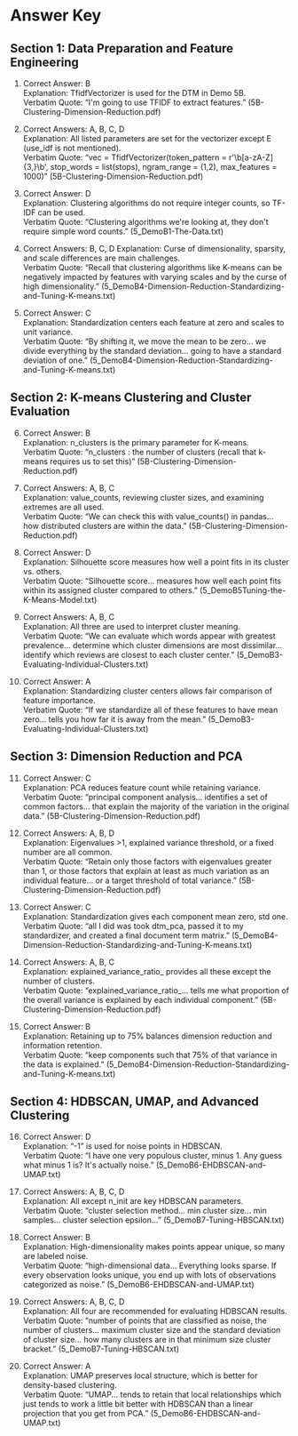 # Answer Key

## Section 1: Data Preparation and Feature Engineering

1. Correct Answer: B  
Explanation: TfidfVectorizer is used for the DTM in Demo 5B.  
Verbatim Quote: “I'm going to use TFIDF to extract features.” (5B-Clustering-Dimension-Reduction.pdf)

2. Correct Answers: A, B, C, D  
Explanation: All listed parameters are set for the vectorizer except E (use_idf is not mentioned).  
Verbatim Quote: “vec = TfidfVectorizer(token_pattern = r'\b[a-zA-Z]{3,}\b', stop_words = list(stops), ngram_range = (1,2), max_features = 1000)” (5B-Clustering-Dimension-Reduction.pdf)

3. Correct Answer: D  
Explanation: Clustering algorithms do not require integer counts, so TF-IDF can be used.  
Verbatim Quote: “Clustering algorithms we're looking at, they don't require simple word counts.” (5_DemoB1-The-Data.txt)

4. Correct Answers: B, C, D
Explanation: Curse of dimensionality, sparsity, and scale differences are main challenges.  
Verbatim Quote: “Recall that clustering algorithms like K-means can be negatively impacted by features with varying scales and by the curse of high dimensionality.” (5_DemoB4-Dimension-Reduction-Standardizing-and-Tuning-K-means.txt)

5. Correct Answer: C  
Explanation: Standardization centers each feature at zero and scales to unit variance.  
Verbatim Quote: “By shifting it, we move the mean to be zero... we divide everything by the standard deviation... going to have a standard deviation of one.” (5_DemoB4-Dimension-Reduction-Standardizing-and-Tuning-K-means.txt)

## Section 2: K-means Clustering and Cluster Evaluation

6. Correct Answer: B  
Explanation: n_clusters is the primary parameter for K-means.  
Verbatim Quote: “n_clusters : the number of clusters (recall that k-means requires us to set this)” (5B-Clustering-Dimension-Reduction.pdf)

7. Correct Answers: A, B, C  
Explanation: value_counts, reviewing cluster sizes, and examining extremes are all used.  
Verbatim Quote: “We can check this with value_counts() in pandas... how distributed clusters are within the data.” (5B-Clustering-Dimension-Reduction.pdf)

8. Correct Answer: D  
Explanation: Silhouette score measures how well a point fits in its cluster vs. others.  
Verbatim Quote: “Silhouette score... measures how well each point fits within its assigned cluster compared to others.” (5_DemoB5Tuning-the-K-Means-Model.txt)

9. Correct Answers: A, B, C  
Explanation: All three are used to interpret cluster meaning.  
Verbatim Quote: “We can evaluate which words appear with greatest prevalence... determine which cluster dimensions are most dissimilar... identify which reviews are closest to each cluster center.” (5_DemoB3-Evaluating-Individual-Clusters.txt)

10. Correct Answer: A  
Explanation: Standardizing cluster centers allows fair comparison of feature importance.  
Verbatim Quote: “If we standardize all of these features to have mean zero... tells you how far it is away from the mean.” (5_DemoB3-Evaluating-Individual-Clusters.txt)

## Section 3: Dimension Reduction and PCA

11. Correct Answer: C  
Explanation: PCA reduces feature count while retaining variance.  
Verbatim Quote: “principal component analysis... identifies a set of common factors... that explain the majority of the variation in the original data.” (5B-Clustering-Dimension-Reduction.pdf)

12. Correct Answers: A, B, D  
Explanation: Eigenvalues >1, explained variance threshold, or a fixed number are all common.  
Verbatim Quote: “Retain only those factors with eigenvalues greater than 1, or those factors that explain at least as much variation as an individual feature... or a target threshold of total variance.” (5B-Clustering-Dimension-Reduction.pdf)

13. Correct Answer: C  
Explanation: Standardization gives each component mean zero, std one.  
Verbatim Quote: “all I did was took dtm_pca, passed it to my standardizer, and created a final document term matrix.” (5_DemoB4-Dimension-Reduction-Standardizing-and-Tuning-K-means.txt)

14. Correct Answers: A, B, C  
Explanation: explained_variance_ratio_ provides all these except the number of clusters.  
Verbatim Quote: “explained_variance_ratio_... tells me what proportion of the overall variance is explained by each individual component.” (5B-Clustering-Dimension-Reduction.pdf)

15. Correct Answer: B  
Explanation: Retaining up to 75% balances dimension reduction and information retention.  
Verbatim Quote: “keep components such that 75% of that variance in the data is explained.” (5_DemoB4-Dimension-Reduction-Standardizing-and-Tuning-K-means.txt)

## Section 4: HDBSCAN, UMAP, and Advanced Clustering

16. Correct Answer: D  
Explanation: “-1” is used for noise points in HDBSCAN.  
Verbatim Quote: “I have one very populous cluster, minus 1. Any guess what minus 1 is? It's actually noise.” (5_DemoB6-EHDBSCAN-and-UMAP.txt)

17. Correct Answers: A, B, C, D  
Explanation: All except n_init are key HDBSCAN parameters.  
Verbatim Quote: “cluster selection method... min cluster size... min samples... cluster selection epsilon...” (5_DemoB7-Tuning-HBSCAN.txt)

18. Correct Answer: B  
Explanation: High-dimensionality makes points appear unique, so many are labeled noise.  
Verbatim Quote: “high-dimensional data... Everything looks sparse. If every observation looks unique, you end up with lots of observations categorized as noise.” (5_DemoB6-EHDBSCAN-and-UMAP.txt)

19. Correct Answers: A, B, C, D  
Explanation: All four are recommended for evaluating HDBSCAN results.  
Verbatim Quote: “number of points that are classified as noise, the number of clusters... maximum cluster size and the standard deviation of cluster size... how many clusters are in that minimum size cluster bracket.” (5_DemoB7-Tuning-HBSCAN.txt)

20. Correct Answer: A  
Explanation: UMAP preserves local structure, which is better for density-based clustering.  
Verbatim Quote: “UMAP... tends to retain that local relationships which just tends to work a little bit better with HDBSCAN than a linear projection that you get from PCA.” (5_DemoB6-EHDBSCAN-and-UMAP.txt)
